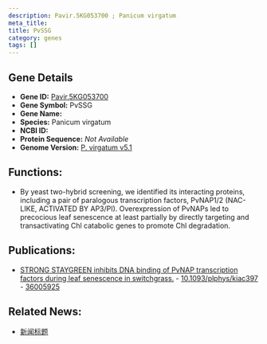 ```yaml
---
description: Pavir.5KG053700 ; Panicum virgatum
meta_title:
title: PvSSG
category: genes
tags: []
---
```


## Gene Details
- **Gene ID:**	[Pavir.5KG053700](https://www.maizegdb.org/gene_center/gene/Pavir.5KG053700)
- **Gene Symbol:** PvSSG
- **Gene Name:** 
- **Species:** Panicum virgatum
- **NCBI ID:** [  ]()
- **Protein Sequence:** *Not Available*
- **Genome Version:** [P. virgatum v5.1]()

## Functions:
   - By yeast two-hybrid screening, we identified its interacting proteins, including a pair of paralogous transcription factors, PvNAP1/2 (NAC-LIKE, ACTIVATED BY AP3/PI).  Overexpression of PvNAPs led to precocious leaf senescence at least partially by directly targeting and transactivating Chl catabolic genes to promote Chl degradation. 

## Publications:
   - [STRONG STAYGREEN inhibits DNA binding of PvNAP transcription factors during leaf senescence in switchgrass.]( https://academic.oup.com/plphys/article/190/3/2045/6675499?login=true ) - [10.1093/plphys/kiac397]( https://academic.oup.com/plphys/article/190/3/2045/6675499?login=true ) - [36005925](https://pubmed.ncbi.nlm.nih.gov/36005925/)

## Related News:
   - [新闻标题](https://mp.weixin.qq.com/s?__biz=Mzg3MDEwNDEyMg==&mid=2247537076&idx=5&sn=ce9b5b4917229b0c60d56d8ef5aa2135&chksm=ce90fce1f9e775f72591fd6993828a651df1b4f84172063138066ce12ecbdec14eec15f33690&scene=27#wechat_redirect)
